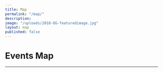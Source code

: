 ```yaml
---
title: Map
permalink: "/map/"
description: 
image: "/uploads/2018-OG-featuredimage.jpg"
layout: map
published: false
---
```


# Events Map

---
